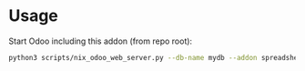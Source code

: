 # Usage

Start Odoo including this addon (from repo root):

```bash
python3 scripts/nix_odoo_web_server.py --db-name mydb --addon spreadsheet_dashboard_purchase_stock
```
